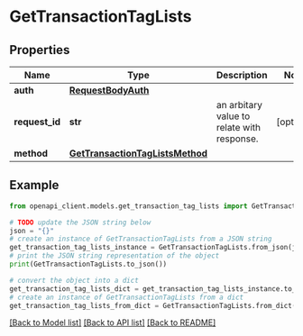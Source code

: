# GetTransactionTagLists


## Properties

Name | Type | Description | Notes
------------ | ------------- | ------------- | -------------
**auth** | [**RequestBodyAuth**](RequestBodyAuth.md) |  | 
**request_id** | **str** | an arbitary value to relate with response. | [optional] 
**method** | [**GetTransactionTagListsMethod**](GetTransactionTagListsMethod.md) |  | 

## Example

```python
from openapi_client.models.get_transaction_tag_lists import GetTransactionTagLists

# TODO update the JSON string below
json = "{}"
# create an instance of GetTransactionTagLists from a JSON string
get_transaction_tag_lists_instance = GetTransactionTagLists.from_json(json)
# print the JSON string representation of the object
print(GetTransactionTagLists.to_json())

# convert the object into a dict
get_transaction_tag_lists_dict = get_transaction_tag_lists_instance.to_dict()
# create an instance of GetTransactionTagLists from a dict
get_transaction_tag_lists_from_dict = GetTransactionTagLists.from_dict(get_transaction_tag_lists_dict)
```
[[Back to Model list]](../README.md#documentation-for-models) [[Back to API list]](../README.md#documentation-for-api-endpoints) [[Back to README]](../README.md)


